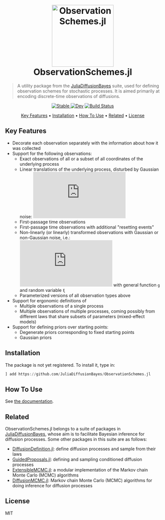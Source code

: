<h1 align="center">
  <br>
  <a href="https://juliadiffusionbayes.github.io/ObservationSchemes.jl/dev/"><img src="https://github.com/JuliaDiffusionBayes/ObservationSchemes.jl/tree/master/docs/src/assets/logo.png" alt="ObservationSchemes.jl" width="200"></a>
  <br>
  ObservationSchemes.jl
  <br>
</h1>

> A utility package from the [JuliaDiffusionBayes](https://github.com/JuliaDiffusionBayes) suite, used for defining observation schemes for stochastic processes. It is aimed primarily at encoding discrete-time observations of diffusions.

<p align="center">
  <a href="https://JuliaDiffusionBayes.github.io/ObservationSchemes.jl/stable">
    <img src="https://img.shields.io/badge/docs-stable-blue.svg"
         alt="Stable">
  </a>
  <a href="https://JuliaDiffusionBayes.github.io/ObservationSchemes.jl/dev"><img src="https://img.shields.io/badge/docs-dev-blue.svg" alt="Dev"></a>
  <a href="https://travis-ci.com/JuliaDiffusionBayes/ObservationSchemes.jl">
      <img src="https://travis-ci.com/JuliaDiffusionBayes/ObservationSchemes.jl.svg?branch=master" alt="Build Status">
  </a>
</p>

<p align="center">
  <a href="#key-features">Key Features</a> •
  <a href="#installation">Installation</a> •
  <a href="#how-to-use">How To Use</a> •
  <a href="#related">Related</a> •
  <a href="#license">License</a>
</p>

## Key Features

- Decorate each observation separately with the information about how it was collected
- Support for the following observations:
  - Exact observations of all or a subset of all coordinates of the underlying process
  - Linear translations of the underlying process, disturbed by Gaussian noise: ![equation](https://latex.codecogs.com/gif.latex?V_T%5Csim%20%5Cmathcal%7BN%7D%28LX_T%2C%20%5CSigma%29)
  - First-passage time observations
  - First-passage time observations with additional "resetting events"
  - Non-linearly (or linearly) transformed observations with Gaussian or non-Gaussian noise, i.e.: ![equation](https://latex.codecogs.com/gif.latex?V%5Csim%20g%28X%29&plus;%5Cxi) with general function `g` and random variable `ξ`
  - Parameterized versions of all observation types above
- Support for ergonomic definitions of
  - Multiple observations of a single process
  - Multiple observations of multiple processes, coming possibly from different laws that share subsets of parameters (mixed-effect models)
- Support for defining priors over starting points:
  - Degenerate priors corresponding to fixed starting points
  - Gaussian priors

## Installation

The package is not yet registered. To install it, type in:
```julia
] add https://github.com/JuliaDiffusionBayes/ObservationSchemes.jl
```

## How To Use

See [the documentation](https://juliadiffusionbayes.github.io/ObservationSchemes.jl/dev/).

## Related

ObservationSchemes.jl belongs to a suite of packages in [JuliaDiffusionBayes](https://github.com/JuliaDiffusionBayes), whose aim is to facilitate Bayesian inference for diffusion processes. Some other packages in this suite are as follows:
- [DiffusionDefinition.jl](https://github.com/JuliaDiffusionBayes/DiffusionDefinition.jl): define diffusion processes and sample from their laws
- [GuidedProposals.jl](https://github.com/JuliaDiffusionBayes/GuidedProposals.jl): defining and sampling conditioned diffusion processes
- [ExtensibleMCMC.jl](https://github.com/JuliaDiffusionBayes/ExtensibleMCMC.jl): a modular implementation of the Markov chain Monte Carlo (MCMC) algorithms
- [DiffusionMCMC.jl](https://github.com/JuliaDiffusionBayes/DiffusionMCMC.jl): Markov chain Monte Carlo (MCMC) algorithms for doing inference for diffusion processes

## License

MIT
